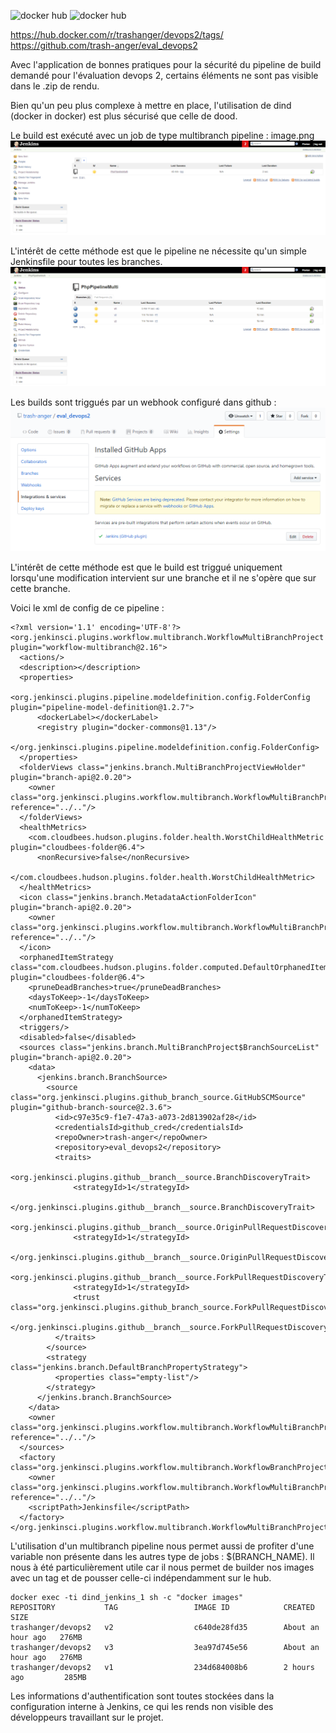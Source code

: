 ![docker hub](https://img.shields.io/docker/pulls/trashanger/devops2.svg?style=flat-square)
![docker hub](https://img.shields.io/docker/stars/trashanger/devops2.svg?style=flat-square)

https://hub.docker.com/r/trashanger/devops2/tags/
https://github.com/trash-anger/eval_devops2

Avec l'application de bonnes pratiques pour la sécurité du pipeline de build demandé pour l'évaluation devops 2, certains éléments ne sont pas visible dans le .zip de rendu.

Bien qu'un peu plus complexe à mettre en place, l'utilisation de dind (docker in docker) est plus sécurisé que celle de dood. 

Le build est exécuté avec un job de type multibranch pipeline :
image.png
![image.png](https://raw.githubusercontent.com/trash-anger/eval_devops2/v3/img/img1.png)

L'intérêt de cette méthode est que le pipeline ne nécessite qu'un simple Jenkinsfile pour toutes les branches.
![image.png](https://raw.githubusercontent.com/trash-anger/eval_devops2/v3/img/img2.png)

Les builds sont triggués par un webhook configuré dans github :
![image.png](https://raw.githubusercontent.com/trash-anger/eval_devops2/v3/img/img3.png)

L'intérêt de cette méthode est que le build est triggué uniquement lorsqu'une modification intervient sur une branche et il ne s'opère que sur cette branche.

Voici le xml de config de ce pipeline :
```
<?xml version='1.1' encoding='UTF-8'?>
<org.jenkinsci.plugins.workflow.multibranch.WorkflowMultiBranchProject plugin="workflow-multibranch@2.16">
  <actions/>
  <description></description>
  <properties>
    <org.jenkinsci.plugins.pipeline.modeldefinition.config.FolderConfig plugin="pipeline-model-definition@1.2.7">
      <dockerLabel></dockerLabel>
      <registry plugin="docker-commons@1.13"/>
    </org.jenkinsci.plugins.pipeline.modeldefinition.config.FolderConfig>
  </properties>
  <folderViews class="jenkins.branch.MultiBranchProjectViewHolder" plugin="branch-api@2.0.20">
    <owner class="org.jenkinsci.plugins.workflow.multibranch.WorkflowMultiBranchProject" reference="../.."/>
  </folderViews>
  <healthMetrics>
    <com.cloudbees.hudson.plugins.folder.health.WorstChildHealthMetric plugin="cloudbees-folder@6.4">
      <nonRecursive>false</nonRecursive>
    </com.cloudbees.hudson.plugins.folder.health.WorstChildHealthMetric>
  </healthMetrics>
  <icon class="jenkins.branch.MetadataActionFolderIcon" plugin="branch-api@2.0.20">
    <owner class="org.jenkinsci.plugins.workflow.multibranch.WorkflowMultiBranchProject" reference="../.."/>
  </icon>
  <orphanedItemStrategy class="com.cloudbees.hudson.plugins.folder.computed.DefaultOrphanedItemStrategy" plugin="cloudbees-folder@6.4">
    <pruneDeadBranches>true</pruneDeadBranches>
    <daysToKeep>-1</daysToKeep>
    <numToKeep>-1</numToKeep>
  </orphanedItemStrategy>
  <triggers/>
  <disabled>false</disabled>
  <sources class="jenkins.branch.MultiBranchProject$BranchSourceList" plugin="branch-api@2.0.20">
    <data>
      <jenkins.branch.BranchSource>
        <source class="org.jenkinsci.plugins.github_branch_source.GitHubSCMSource" plugin="github-branch-source@2.3.6">
          <id>c97e35c9-f1e7-47a3-a073-2d813902af28</id>
          <credentialsId>github_cred</credentialsId>
          <repoOwner>trash-anger</repoOwner>
          <repository>eval_devops2</repository>
          <traits>
            <org.jenkinsci.plugins.github__branch__source.BranchDiscoveryTrait>
              <strategyId>1</strategyId>
            </org.jenkinsci.plugins.github__branch__source.BranchDiscoveryTrait>
            <org.jenkinsci.plugins.github__branch__source.OriginPullRequestDiscoveryTrait>
              <strategyId>1</strategyId>
            </org.jenkinsci.plugins.github__branch__source.OriginPullRequestDiscoveryTrait>
            <org.jenkinsci.plugins.github__branch__source.ForkPullRequestDiscoveryTrait>
              <strategyId>1</strategyId>
              <trust class="org.jenkinsci.plugins.github_branch_source.ForkPullRequestDiscoveryTrait$TrustPermission"/>
            </org.jenkinsci.plugins.github__branch__source.ForkPullRequestDiscoveryTrait>
          </traits>
        </source>
        <strategy class="jenkins.branch.DefaultBranchPropertyStrategy">
          <properties class="empty-list"/>
        </strategy>
      </jenkins.branch.BranchSource>
    </data>
    <owner class="org.jenkinsci.plugins.workflow.multibranch.WorkflowMultiBranchProject" reference="../.."/>
  </sources>
  <factory class="org.jenkinsci.plugins.workflow.multibranch.WorkflowBranchProjectFactory">
    <owner class="org.jenkinsci.plugins.workflow.multibranch.WorkflowMultiBranchProject" reference="../.."/>
    <scriptPath>Jenkinsfile</scriptPath>
  </factory>
</org.jenkinsci.plugins.workflow.multibranch.WorkflowMultiBranchProject>
```

L'utilisation d'un multibranch pipeline nous permet aussi de profiter d'une variable non présente dans les autres type de jobs : $(BRANCH_NAME). Il nous à été particulièrement utile car il nous permet de builder nos images avec un tag et de pousser celle-ci indépendamment sur le hub.

```
docker exec -ti dind_jenkins_1 sh -c "docker images"
REPOSITORY           TAG                 IMAGE ID            CREATED             SIZE
trashanger/devops2   v2                  c640de28fd35        About an hour ago   276MB
trashanger/devops2   v3                  3ea97d745e56        About an hour ago   276MB
trashanger/devops2   v1                  234d684008b6        2 hours ago         285MB
```

Les informations d'authentification sont toutes stockées dans la configuration interne à Jenkins, ce qui les rends non visible des développeurs travaillant sur le projet. 

